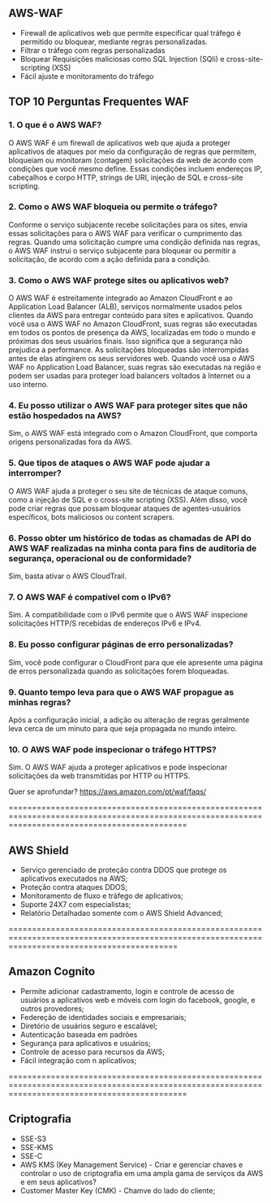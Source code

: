 
## AWS-WAF
 - Firewall de aplicativos web que permite especificar qual tráfego é permitido ou bloquear, mediante regras personalizadas.
 - Filtrar o tráfego com regras personalizadas
 - Bloquear Requisições maliciosas como SQL Injection (SQli) e cross-site-scripting (XSS)
 - Fácil ajuste e monitoramento do tráfego

## TOP 10 Perguntas Frequentes WAF

### 1. O que é o AWS WAF?

O AWS WAF é um firewall de aplicativos web que ajuda a proteger aplicativos de ataques por meio da configuração de regras que permitem, bloqueiam ou monitoram (contagem) solicitações da web de acordo com condições que você mesmo define. Essas condições incluem endereços IP, cabeçalhos e corpo HTTP, strings de URI, injeção de SQL e cross-site scripting.

### 2. Como o AWS WAF bloqueia ou permite o tráfego?

Conforme o serviço subjacente recebe solicitações para os sites, envia essas solicitações para o AWS WAF para verificar o cumprimento das regras. Quando uma solicitação cumpre uma condição definida nas regras, o AWS WAF instrui o serviço subjacente para bloquear ou permitir a solicitação, de acordo com a ação definida para a condição.

### 3. Como o AWS WAF protege sites ou aplicativos web?

O AWS WAF é estreitamente integrado ao Amazon CloudFront e ao Application Load Balancer (ALB), serviços normalmente usados pelos clientes da AWS para entregar conteúdo para sites e aplicativos. Quando você usa o AWS WAF no Amazon CloudFront, suas regras são executadas em todos os pontos de presença da AWS, localizadas em todo o mundo e próximas dos seus usuários finais. Isso significa que a segurança não prejudica a performance. As solicitações bloqueadas são interrompidas antes de elas atingirem os seus servidores web. Quando você usa o AWS WAF no Application Load Balancer, suas regras são executadas na região e podem ser usadas para proteger load balancers voltados à Internet ou a uso interno.

### 4. Eu posso utilizar o AWS WAF para proteger sites que não estão hospedados na AWS?

Sim, o AWS WAF está integrado com o Amazon CloudFront, que comporta origens personalizadas fora da AWS.

### 5. Que tipos de ataques o AWS WAF pode ajudar a interromper?

O AWS WAF ajuda a proteger o seu site de técnicas de ataque comuns, como a injeção de SQL e o cross-site scripting (XSS). Além disso, você pode criar regras que possam bloquear ataques de agentes-usuários específicos, bots maliciosos ou content scrapers.

### 6. Posso obter um histórico de todas as chamadas de API do AWS WAF realizadas na minha conta para fins de auditoria de segurança, operacional ou de conformidade?

Sim, basta ativar o AWS CloudTrail.

### 7. O AWS WAF é compatível com o IPv6?

Sim. A compatibilidade com o IPv6 permite que o AWS WAF inspecione solicitações HTTP/S recebidas de endereços IPv6 e IPv4.

### 8. Eu posso configurar páginas de erro personalizadas?

Sim, você pode configurar o CloudFront para que ele apresente uma página de erros personalizada quando as solicitações forem bloqueadas.

### 9. Quanto tempo leva para que o AWS WAF propague as minhas regras?

Após a configuração inicial, a adição ou alteração de regras geralmente leva cerca de um minuto para que seja propagada no mundo inteiro.

### 10. O AWS WAF pode inspecionar o tráfego HTTPS?

Sim. O AWS WAF ajuda a proteger aplicativos e pode inspecionar solicitações da web transmitidas por HTTP ou HTTPS.

Quer se aprofundar? https://aws.amazon.com/pt/waf/faqs/

==================================================================================================================================================

## AWS Shield
 - Serviço gerenciado de proteção contra DDOS que protege os aplicativos executados na AWS;
 - Proteção contra ataques DDOS;
 - Monitoramento de fluxo e tráfego de aplicativos;
 - Suporte 24X7 com especialistas;
 - Relatório Detalhadao somente com o AWS Shield Advanced;

 ================================================================================================================================================

## Amazon Cognito
 - Permite adicionar cadastramento, login e controle de acesso de usuários a aplicativos web e móveis com login do facebook, google, e outros provedores;
 - Federeção de identidades sociais e empresariais;
 - Diretório de usuários seguro e escalável;
 - Autenticação baseada em padrões
 - Segurança para aplicativos e usuários;
 - Controle de acesso para recursos da AWS;
 - Fácil integração com n aplicativos;

==================================================================================================================================================

## Criptografia
 - SSE-S3
 - SSE-KMS
 - SSE-C
 - AWS KMS (Key Management Service) - Criar e gerenciar chaves e controlar o uso de criptografia em uma ampla gama de serviços da AWS e em seus aplicativos?
 - Customer Master Key (CMK) - Chamve do lado do cliente;